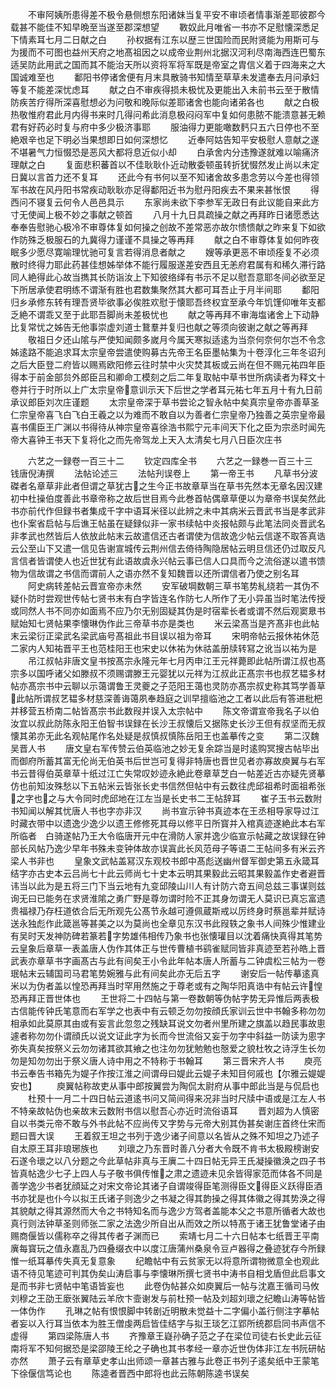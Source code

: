 <!-- { "loadSidebar": true } -->
　　不审阿姨所患得差不极令悬侧想东阳诸妹当复平安不审顷者情事渐差耶彼郡今载甚不能佳不知早晩至当遂至郡深想望
　　斁奴此月唯省一书亦不足慰懐深悉足下情素耳七月二日献之白
　　孙权据有江东以歴三世国险而民附贤能为用斯可与为援而不可图也益州天府之地髙祖因之以成帝业荆州北据汉河利尽南海西连巴蜀东适吴防此用武之国而其不能治天所以资将军将军既是帝室之胄信义着于四海来之大国诚难至也
　　鄱阳书停诸舍便有月末具散骑书知情至草草未发遣奉去月问承妇等复不能差深忧虑耳
　　献之白不审疾得损未极忧及更能出入未前书云至于散情防疾苦疗得所深喜慰想必为问敬和晚际似差耶诸舍也能向诸弟各也
　　献之白极热敬惟府君此月内得书来时几得问希此消息极闷闷军中复如何患脓不能溃意甚无赖君有好药必时复与府中多少极济事耶
　　服油得力更能噉数麫只五六日停也不至絶艰辛也足下明必当果想即日如何深想忆
　　近奉阿姑告知平安极慰人意献之遂不堪暑气力恒惙恐是恶风大都将息近似小却
　　白承舍内分违豫遂就难以喻痛济理献之白
　　复面悲积蕃首以不佳耿耿仆近动散委顿虽转折犹惙然发止尚以未定日冀以言首力还不复耳
　　还此今有书何以至不知诸舍故多患念劳以今差也得领军书故在风丹阳书常疾动耿耿亦足得鄱阳近书为慰丹阳疾去不果来甚怅恨
　　得西问不寝复云何令人邑邑具示
　　东家尚未欲下李参军无政日有此议能自来此方寸无使闻上极不妙之事献之顿首
　　八月十九日具疏操之献之再拜昨日诸愿悉达奉奉告慰驰心极冷不审尊体复如何操之创故不差常恶亦故尔愦愦献之昨来复下如欲作防殊乏极服石的九冀得力谨谨不具操之等再拜
　　献之白不审尊体复如何昨夜眠多少愿尽寛喻理忧驰可复言若得消息者献之
　　嫂等承更恶不审顷痊复不必须散时终得力耶此药甚佳想姊举体不能行履服遂差安西且无恙府君属有和稀久滞行路同人絶得此心故当擕其长防诣汝上下知彼络绎有书示不足以慰吾意耶冬间必欲至足下所居承使君明练不谓渐有胜也君数集聚然其大都可耳吾止于月半间耶
　　鄱阳归乡承修东转有理吾贤毕欲事必俟胜欢慰于懐耶吾终权宜至承今年饥馑仰唯年支都乏絶不谓乖又至于此耶吾脚尚未差极忧也
　　献之等再拜不审海塩诸舍上下动静比复常忧之姊告无他事崇虚刘道士鵞羣并复归也献之等须向彼谢之献之等再拜
　　敬祖日夕还山隂与严使知闻颇多嵗月今属天寒拟适逺为当奈何奈何尔岂不令念姊逺路不能追求耳太宗皇帝尝遣使购募古先帝王名臣墨帖集为十卷淳化三年冬诏刋之后大臣登二府皆以赐焉欧阳修云往时禁中火灾焚其板或云尚在但不赐元祐四年臣得本于前金部贠外郎臣吕和卿命工模刻之后二年复取帖中草书世所病读者为释文十卷并行于时所以上广太宗皇帝意训示天下后世之学者耳元祐七年五月十有九日前承议郎臣刘次庄谨题
　　太宗皇帝深于草书尝论之智永帖中矣真宗皇帝亦善草圣仁宗皇帝喜飞白飞白王羲之以为难而不敢自以为善者仁宗皇帝乃独善之英宗皇帝最喜书儒臣王广渊以书得待从神宗皇帝喜徐浩书熙宁元丰间天下化之臣为宗丞时闻先帝大喜钟王书天下复将化之而先帝驾龙上天入太清矣七月八日臣次庄书

　　六艺之一録卷一百三十二
　　钦定四库全书
　　六艺之一録巻一百三十三　　钱唐倪涛撰
　　法帖论述三
　　法帖刋误卷上
　　第一帝王书
　　凡草书分波磔者名章草非此者但谓之草犹古之生今正书故章草当在草书先然本无章名因汉建初中杜操伯度善此书章帝称之故后世目焉今此巻首帖偶章草便以为章帝书误矣然此书亦前代作但録书者集成千字中语耳米径以此辨之未中其病米云晋武书当是孝武非也仆案省启帖与后谯王帖虽在疑録似非一家书续帖中炎报帖颇与此笔法同炎晋武名非孝武也然皆后人依放此帖末云故遣信还古者谓使为信故逸少帖云信遂不取答真诰云公至山下又遣一信见告谢宣城传云荆州信去倚待陶隐居帖云明旦信还仍过取反凡言信者皆谓使人也近世犹有此语故虞永兴帖云事已信人口具而今之流俗遂以遣书馈物为信故谓之书信而谓前人之语亦然不复知魏晋以还所谓信者乃使之别名耳
　　阿史病转差帖云晋宣帝亦未然
　　安军破堈数朝三草书笔势糺绕若一其伪不疑仆防时尝观世传帖七贤书末有白字皆连名作防七人所作了无小异虽当时笔法传授或同然人书不同亦如面焉不应乃尔无别固疑其伪是时宿辈长者或谓不然后观窦臮书赋始知七贤帖果李懐琳伪作此三帝草书亦是类也
　　米云梁髙当是齐髙非也此帖末云梁衍正梁武名梁武庙号髙祖此书目误以祖为帝耳
　　宋明帝帖云报休祐休范二家内人知祐晋平王也范桂阳王也宋史以休祐为休祜盖册牍转冩之讹当以祐为是
　　吊江叔帖非唐文皇书按髙宗永隆元年七月丙申江王元祥薨即此帖所谓江叔也髙宗多以国呼诸父如滕叔不须赐谓滕王元婴犹以元祥为江叔此正髙宗书也叔艺韫多材帖亦髙宗书中云聊以示蔼谓鲁王灵夔之子范阳王蔼也灵防亦髙宗叔史称其笃学善草此帖所谓叔艺韫多材慈深善诲蔼夙奉趋庭之训早擅临池之工者以此后有答进枇杷并移营五桥南二帖皆髙宗书此数叚并误入太宗帖中
　　陈文帝谓宣帝我名子以伯汝宜以叔此防陈永阳王伯智书误録在长沙王叔懐后又据陈史长沙王但有叔坚而无叔懐其弟亦无此名观帖尾作名处疑是叔慎叔慎陈岳阳王也盖摹传之变
　　第二汉魏吴晋人书
　　唐文皇右军传赞云伯英临池之妙无复余踪当是时逺购冥搜古帖毕出而御府所蓄其富无伦尚无伯英书后世岂可复得非特唐也晋世见者亦寡故庾翼与右军书云昔得伯英章草十纸过江亡失常叹妙迹永絶此卷章草芝白一帖差近古亦疑先贤摹仿也前知汝殊愁以下五帖米云皆张长史书信然但帖中有云数往虎邱祖希时面祖希张之字也之与大令同时虎邱地在江左当是长史书二王帖辞耳
　　崔子玉书云数附书知闻以解其忧唐人书也字亦非汉
　　尚书宣示钟书真迹本在王丞相导家导过江时藏衣带中以遗逸少逸少以遗王修修死其母以修平日所寳并入棺真迹遂絶此本右军所临者　白骑遂帖乃王大令临唐开元中在滑防人家并逸少临宣示帖藏之故误録在钟部长风帖乃逸少早年书殊未变钟体故亦误寘此长风范母子等语二王帖间多有米云齐梁人书非也
　　皇象文武帖盖冩汉东观校书郎中髙彪送幽州督军御史第五永箴耳结字亦古史本云吕尚七十此云师尚七十史本云明其果毅此云昭其果毅盖作史者避晋讳当以此为是五将三门下当云地有九变邱陵山川人有计防六竒五间总兹三事谋则兹询无曰已能务在求贤淮隂之勇广野是尊勿谓时险不正其身勿谓无人莫识已真忘富遗贵福禄乃存枉道依合后无所观先公髙节永越可遵佩蔵斯戒以厉终身时蔡邕辈并赋诗送永独彪作此箴邕等甚美之以为莫尚也全章见东汉书此叚轶之象书人间殊少惟建业有吴时天发神防碑若篆若字势雄伟相传乃象书也张懐瓘目以沈着痛快真得其笔势云皇象后章草一表盖唐人伪作其体正与世传曹植书鹞雀赋同皆非真迹至若孙皓上晋武表亦章草书字画髙古与此有间矣王小令此年帖本唐人所蓄与二钟虞松三帖为一卷珉帖末云辅国司马君笔势婉雅与此有间矣此亦无后五字
　　谢安后一帖传摹逺真米以为伪者盖以惶恐再拜当时罕用然施之于尊老或有之陶华阳真诰中有帖云许惶恐再拜正晋世体也
　　王世将二十四帖与第一卷数朝等伪帖字势无异惟后两表极古信能传钟氏笔意而右军学之也表中有云顿乏勿勿按顔氏家训云世中书翰多称勿勿相承如此莫原其由或有妄言此忽忽之残缺耳说文勿者州里所建之旗盖以趋民事故悤遽者称勿勿仆谓顔氏以说文证此字为长而今世流俗又妄于勿字中斜益一防读为悤字弥失真矣按祭义云勿勿诸其欲其飨之也注勿勿犹勉勉也慤爱之貌杜牧之诗浮生长勿勿是知勿勿出于祭义唐人诗中用之不特称于书翰耳
　　第三晋宋齐人书
　　庾亮书云奉告书箱先为媞子作按江淮之间谓母曰媞此云媞子未知目何戚也【尔雅云媞媞安也】
　　庾翼帖称故吏从事中郎按翼尝为陶侃太尉府从事中郎此当是与侃启也
　　杜预十一月二十四日帖云道逺书问又简间得来况非当时尺牍中语或是江左人书不特亲故帖伪也亲故末云数附书信以慰吾心亦近时流俗语耳
　　晋刘超为人慎密自以书类元帝不敢与外书此帖不应尚传又字势与元帝大别其伪甚矣谢庄首终仕宋而题曰晋大误
　　王着叙王坦之书列于逸少诸子间意以名皆从之殊不知坦之乃述子自太原王耳非琅琊族也
　　刘瓌之乃东晋时善八分者大令既不肯书太极殿榜谢安石遂令瓌之以八分题之今此草帖非真与王廙二十四日帖无异王氏凝操徽涣之四子书皆真帖逸少七子上四人与子敬书俱传惟之肃之遗迹未见余皆得家范而体各不同是善学逸少书者犹顔延之对宋文帝论其诸子自谓竣得臣笔测得臣文得臣义跃得臣酒书亦犹是也仆今以拟王氏诸子则逸少之书凝之得其韵操之得其体徽之得其势涣之得其貌献之得其源然而大令之书特知名而与逸少方驾者盖能本父之书意所循者大故也真行则法钟草圣则师张二家之法逸少所自出从而效之所以特髙于诸王犹鲁堂诸子由赐商偃皆以儒称卒之得其传者子渊而已
　　索靖七月二十六日帖本七纸晋王平南廙每寳玩之值永嘉乱乃四叠缀衣中以度江唐蒲州桑泉令豆卢器得之叠迹犹存今所録惟一纸耳摹传失真无复意象
　　纪瞻帖中有云贫家无以将意所谓物微意全也观此语不待见笔迹可判其伪矣山涛启事与李懐琳所撰七贤书中涛书自相戈盾但此启事文是而书非七贤帖中笔语皆妄也
　　此卷伪帖甚众如庾翼后一帖与沈嘉王循司马攸刘穆之王劭王廞张翼陆云羊欣卞壸谢发与前杜预一帖及刘超刘瓌之纪瞻山涛等帖皆一体伪作
　　孔琳之帖有恨恨脚中转剧近明散未觉益十二字偏小盖行侧注字摹帖者妄以入行耳当依本为胜王僧虔两启皆佳结字与拟王琰乞江郢所统郡启同书声信不虚得
　　第四梁陈唐人书
　　齐豫章王嶷孙确子范之子在梁位司徒右长史此云征南将军不知何据恐是梁邵陵王纶之子确也其书孝经一章亦近世伪体非江左书阮研帖亦然
　　萧子云有章草史孝山出师颂一章甚古雅与此卷正书列子逺矣纸中王蒙笔下徐偃信笃论也
　　陈逵者晋西中郎将也此云陈朝陈逵书误矣
